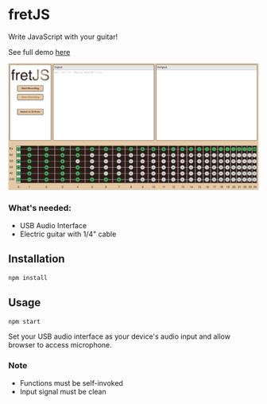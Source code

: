 # fretJS

Write JavaScript with your guitar!

See full demo [here](https://www.youtube.com/watch?v=fRe4yupMJ-A)

![home](https://github.com/DominicMonares/fret-js/blob/main/home.png)

### What's needed:
- USB Audio Interface
- Electric guitar with 1/4" cable

## Installation
```
npm install
```

## Usage
```
npm start
```
Set your USB audio interface as your device's audio input and allow browser to access microphone.

### Note
- Functions must be self-invoked
- Input signal must be clean
